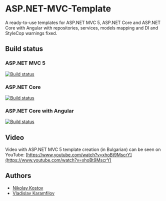 # ASP.NET-MVC-Template
A ready-to-use templates for ASP.NET MVC 5, ASP.NET Core and ASP.NET Core with Angular with repositories, services, models mapping and DI and StyleCop warnings fixed.

## Build status

### ASP.NET MVC 5
[![Build status](https://ci.appveyor.com/api/projects/status/8dskbn908e27vevx/branch/master?svg=true)](https://ci.appveyor.com/project/NikolayIT/asp-net-mvc-template/branch/master)

### ASP.NET Core
[![Build status](https://ci.appveyor.com/api/projects/status/vwf51pxftk8xpa68/branch/master?svg=true)](https://ci.appveyor.com/project/NikolayIT/asp-net-mvc-template-ls0el/branch/master)

### ASP.NET Core with Angular
[![Build status](https://ci.appveyor.com/api/projects/status/ikl57x1doo7oxvox/branch/master?svg=true)](https://ci.appveyor.com/project/NikolayIT/asp-net-mvc-template-vg02a/branch/master)

## Video

Video with ASP.NET MVC 5 template creation (in Bulgarian) can be seen on YouTube: [https://www.youtube.com/watch?v=xhoBt9MscrY](https://www.youtube.com/watch?v=xhoBt9MscrY)

## Authors

- [Nikolay Kostov](https://github.com/NikolayIT)
- [Vladislav Karamfilov](https://github.com/vladislav-karamfilov)
